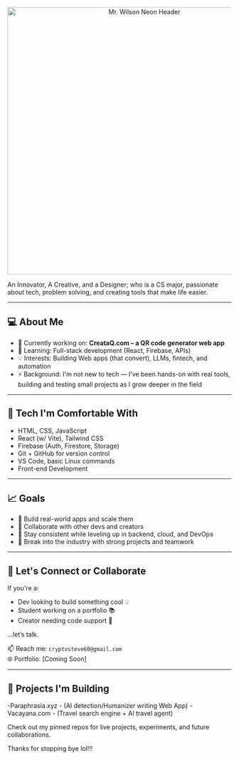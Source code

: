 <p align="center">
  <img src="mr_wilson_neon_animated.gif" alt="Mr. Wilson Neon Header" width="600"/>
</p>

An Innovator, A Creative, and a Designer; who is a CS major, passionate about tech, problem solving, and creating tools that make life easier.

---

## 💻 About Me

- 🔭 Currently working on: **CreataQ.com – a QR code generator web app**
- 🌱 Learning: Full-stack development (React, Firebase, APIs)
- 💡 Interests: Building Web apps (that convert), LLMs, fintech, and automation
- ⚡ Background: I'm not new to tech — I’ve been hands-on with real tools, building and testing small projects as I grow deeper in the field

---

## 🧰 Tech I'm Comfortable With

- HTML, CSS, JavaScript
- React (w/ Vite), Tailwind CSS
- Firebase (Auth, Firestore, Storage)
- Git + GitHub for version control
- VS Code, basic Linux commands
- Front-end Development

---

## 📈 Goals

- 🔗 Build real-world apps and scale them
- 🤝 Collaborate with other devs and creators
- 🧠 Stay consistent while leveling up in backend, cloud, and DevOps
- 💼 Break into the industry with strong projects and teamwork

---

## 🤝 Let's Connect or Collaborate

If you're a:
- Dev looking to build something cool 💡
- Student working on a portfolio 📚
- Creator needing code support 🔧

...let’s talk.

📫 Reach me: `cryptosteve60@gmail.com`  
🌐 Portfolio: [Coming Soon]

---

## 📌 Projects I'm Building

-Paraphrasia.xyz - (AI detection/Humanizer writing Web App)
-Vacayana.com - (Travel search engine + AI travel agent)


Check out my pinned repos for live projects, experiments, and future collaborations.

Thanks for stopping bye lol!!!
